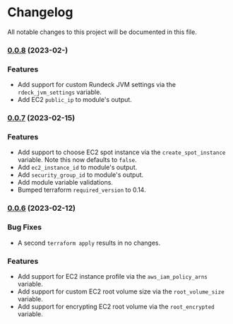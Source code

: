 # Changelog

All notable changes to this project will be documented in this file.

### [0.0.8](https://github.com/rundeck-io/terraform-aws-ec2-rundeck/compare/v0.0.7...v0.0.8) (2023-02-)

### Features

* Add support for custom Rundeck JVM settings via the `rdeck_jvm_settings` variable.
* Add EC2 `public_ip` to module's output.


### [0.0.7](https://github.com/rundeck-io/terraform-aws-ec2-rundeck/compare/v0.0.6...v0.0.7) (2023-02-15)

### Features

* Add support to choose EC2 spot instance via the `create_spot_instance` variable. Note this now defaults to `false`.
* Add `ec2_instance_id` to module's output.
* Add `security_group_id` to module's output.
* Add module variable validations.
* Bumped terraform `required_version` to 0.14.

### [0.0.6](https://github.com/rundeck-io/terraform-aws-ec2-rundeck/compare/v0.0.5...v0.0.6) (2023-02-12) 

### Bug Fixes

* A second `terraform apply` results in no changes.

### Features

* Add support for EC2 instance profile via the `aws_iam_policy_arns` variable.
* Add support for custom EC2 root volume size via the `root_volume_size` variable.
* Add support for encrypting EC2 root volume via the `root_encrypted` variable.
